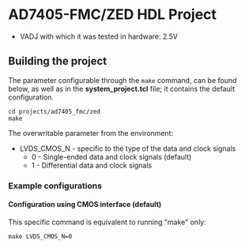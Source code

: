 <!-- no_dts, no_no_os -->

# AD7405-FMC/ZED HDL Project

- VADJ with which it was tested in hardware: 2.5V

## Building the project

The parameter configurable through the `make` command, can be found below, as well as in the **system_project.tcl** file; it contains the default configuration.

```
cd projects/ad7405_fmc/zed
make
```

The overwritable parameter from the environment:

- LVDS_CMOS_N - specific to the type of the data and clock signals
  - 0 - Single-ended data and clock signals (default)
  - 1 - Differential data and clock signals

### Example configurations

#### Configuration using CMOS interface (default)

This specific command is equivalent to running "make" only:

```
make LVDS_CMOS_N=0
```
